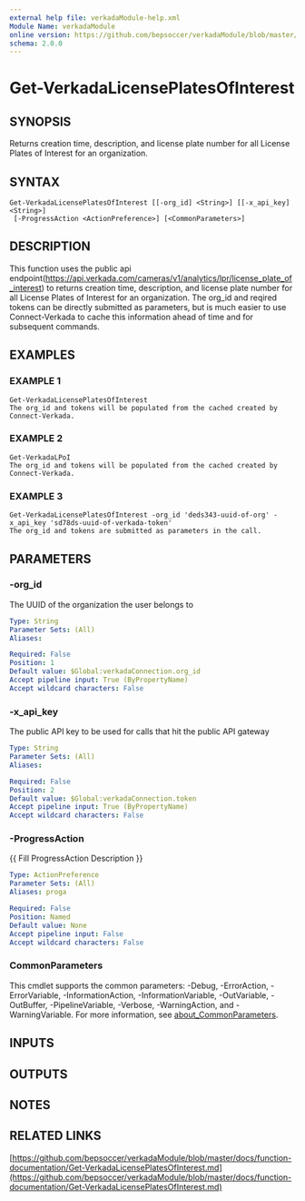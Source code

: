 ```yaml
---
external help file: verkadaModule-help.xml
Module Name: verkadaModule
online version: https://github.com/bepsoccer/verkadaModule/blob/master/docs/function-documentation/Get-VerkadaLicensePlatesOfInterest.md
schema: 2.0.0
---
```


# Get-VerkadaLicensePlatesOfInterest

## SYNOPSIS
Returns creation time, description, and license plate number for all License Plates of Interest for an organization.

## SYNTAX

```
Get-VerkadaLicensePlatesOfInterest [[-org_id] <String>] [[-x_api_key] <String>]
 [-ProgressAction <ActionPreference>] [<CommonParameters>]
```

## DESCRIPTION
This function uses the public api endpoint(https://api.verkada.com/cameras/v1/analytics/lpr/license_plate_of_interest) to returns creation time, description, and license plate number for all License Plates of Interest for an organization.
The org_id and reqired tokens can be directly submitted as parameters, but is much easier to use Connect-Verkada to cache this information ahead of time and for subsequent commands.

## EXAMPLES

### EXAMPLE 1
```
Get-VerkadaLicensePlatesOfInterest
The org_id and tokens will be populated from the cached created by Connect-Verkada.
```

### EXAMPLE 2
```
Get-VerkadaLPoI
The org_id and tokens will be populated from the cached created by Connect-Verkada.
```

### EXAMPLE 3
```
Get-VerkadaLicensePlatesOfInterest -org_id 'deds343-uuid-of-org' -x_api_key 'sd78ds-uuid-of-verkada-token'
The org_id and tokens are submitted as parameters in the call.
```

## PARAMETERS

### -org_id
The UUID of the organization the user belongs to

```yaml
Type: String
Parameter Sets: (All)
Aliases:

Required: False
Position: 1
Default value: $Global:verkadaConnection.org_id
Accept pipeline input: True (ByPropertyName)
Accept wildcard characters: False
```

### -x_api_key
The public API key to be used for calls that hit the public API gateway

```yaml
Type: String
Parameter Sets: (All)
Aliases:

Required: False
Position: 2
Default value: $Global:verkadaConnection.token
Accept pipeline input: True (ByPropertyName)
Accept wildcard characters: False
```

### -ProgressAction
{{ Fill ProgressAction Description }}

```yaml
Type: ActionPreference
Parameter Sets: (All)
Aliases: proga

Required: False
Position: Named
Default value: None
Accept pipeline input: False
Accept wildcard characters: False
```

### CommonParameters
This cmdlet supports the common parameters: -Debug, -ErrorAction, -ErrorVariable, -InformationAction, -InformationVariable, -OutVariable, -OutBuffer, -PipelineVariable, -Verbose, -WarningAction, and -WarningVariable. For more information, see [about_CommonParameters](http://go.microsoft.com/fwlink/?LinkID=113216).

## INPUTS

## OUTPUTS

## NOTES

## RELATED LINKS

[https://github.com/bepsoccer/verkadaModule/blob/master/docs/function-documentation/Get-VerkadaLicensePlatesOfInterest.md](https://github.com/bepsoccer/verkadaModule/blob/master/docs/function-documentation/Get-VerkadaLicensePlatesOfInterest.md)

